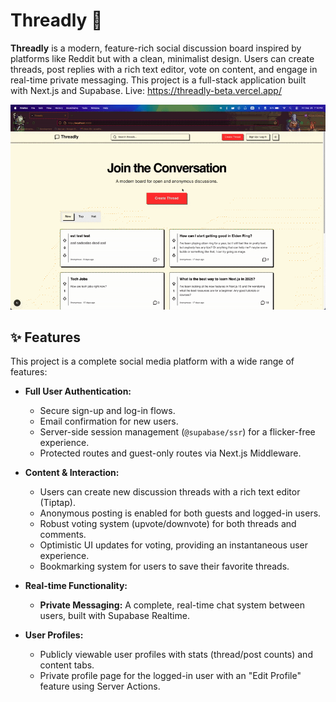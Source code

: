 # Threadly 💬

**Threadly** is a modern, feature-rich social discussion board inspired by platforms like Reddit but with a clean, minimalist design. Users can create threads, post replies with a rich text editor, vote on content, and engage in real-time private messaging. This project is a full-stack application built with Next.js and Supabase.
Live: https://threadly-beta.vercel.app/

![Threadly Demo](./public/demo.gif)

## ✨ Features

This project is a complete social media platform with a wide range of features:

* **Full User Authentication:**
    * Secure sign-up and log-in flows.
    * Email confirmation for new users.
    * Server-side session management (`@supabase/ssr`) for a flicker-free experience.
    * Protected routes and guest-only routes via Next.js Middleware.

* **Content & Interaction:**
    * Users can create new discussion threads with a rich text editor (Tiptap).
    * Anonymous posting is enabled for both guests and logged-in users.
    * Robust voting system (upvote/downvote) for both threads and comments.
    * Optimistic UI updates for voting, providing an instantaneous user experience.
    * Bookmarking system for users to save their favorite threads.

* **Real-time Functionality:**
    * **Private Messaging:** A complete, real-time chat system between users, built with Supabase Realtime.

* **User Profiles:**
    * Publicly viewable user profiles with stats (thread/post counts) and content tabs.
    * Private profile page for the logged-in user with an "Edit Profile" feature using Server Actions.
